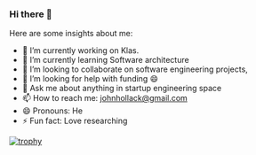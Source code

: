 ### Hi there 👋

Here are some insights about me:

- 🔭 I’m currently working on Klas.
- 🌱 I’m currently learning Software architecture
- 👯 I’m looking to collaborate on software engineering projects,
- 🤔 I’m looking for help with funding 😄
- 💬 Ask me about anything in startup engineering space
- 📫 How to reach me: johnhollack@gmail.com
- 😄 Pronouns: He
- ⚡ Fun fact: Love researching

[![trophy](https://github-profile-trophy.vercel.app/?username=johnhollack&theme=onedark)](https://github.com/ryo-ma/github-profile-trophy)
